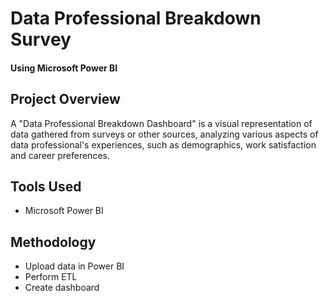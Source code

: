 # Data Professional Breakdown Survey
#### Using Microsoft Power BI

## Project Overview
A "Data Professional Breakdown Dashboard" is a visual representation of data gathered from surveys or other sources, analyzing various aspects of data professional's experiences, such as demographics, work satisfaction and career preferences.

## Tools Used
- Microsoft Power BI

## Methodology
- Upload data in Power BI
- Perform ETL
- Create dashboard
